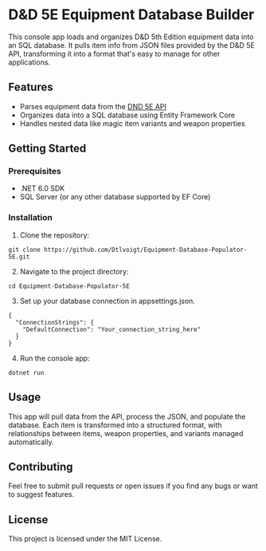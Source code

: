 # D&D 5E Equipment Database Builder
This console app loads and organizes D&D 5th Edition equipment data into an SQL database. It pulls item info from JSON files provided by the D&D 5E API, transforming it into a format that's easy to manage for other applications.

## Features
- Parses equipment data from the [DND 5E API](https://www.dnd5eapi.co/)
- Organizes data into a SQL database using Entity Framework Core
- Handles nested data like magic item variants and weapon properties

## Getting Started

### Prerequisites
- .NET 6.0 SDK
- SQL Server (or any other database supported by EF Core)

### Installation
1. Clone the repository:
```
git clone https://github.com/Dtlvoigt/Equipment-Database-Populator-5E.git
```

2. Navigate to the project directory:
```
cd Equipment-Database-Populator-5E
```

3. Set up your database connection in appsettings.json.
```
{
  "ConnectionStrings": {
    "DefaultConnection": "Your_connection_string_here"
  }
}
```

4. Run the console app:
```
dotnet run
```

## Usage
This app will pull data from the API, process the JSON, and populate the database. Each item is transformed into a structured format, with relationships between items, weapon properties, and variants managed automatically.

## Contributing
Feel free to submit pull requests or open issues if you find any bugs or want to suggest features.

## License
This project is licensed under the MIT License.
